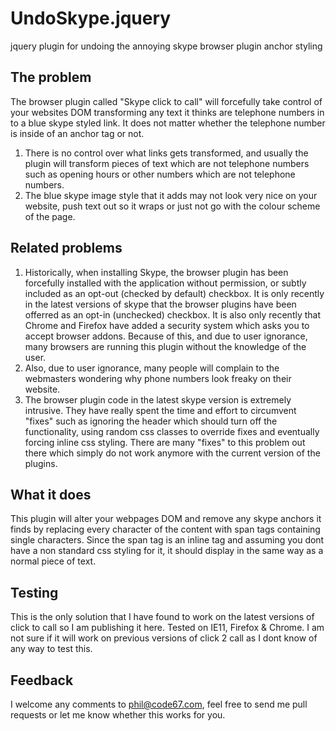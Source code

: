 UndoSkype.jquery
================

jquery plugin for undoing the annoying skype browser plugin anchor styling

The problem
-
The browser plugin called "Skype click to call" will forcefully take control of your websites DOM transforming any text it thinks are telephone numbers in to a blue skype styled link.  It does not matter whether the telephone number is inside of an anchor tag or not.  

1. There is no control over what links gets transformed, and usually the plugin will transform pieces of text which are not telephone numbers such as opening hours or other numbers which are not telephone numbers.
2. The blue skype image style that it adds may not look very nice on your website, push text out so it wraps or just not go with the colour scheme of the page.

Related problems
-
1. Historically, when installing Skype, the browser plugin has been forcefully installed with the application without permission, or subtly included as an opt-out (checked by default) checkbox.  It is only recently in the latest versions of skype that the browser plugins have been offerred as an opt-in (unchecked) checkbox.  It is also only recently that Chrome and Firefox have added a security system which asks you to accept browser addons. Because of this, and due to user ignorance, many browsers are running this plugin without the knowledge of the user.  
2. Also, due to user ignorance, many people will complain to the webmasters wondering why phone numbers look freaky on their website.  
3. The browser plugin code in the latest skype version is extremely intrusive.  They have really spent the time and effort to circumvent "fixes" such as ignoring the header which should turn off the functionality, using random css classes to override fixes and eventually forcing inline css styling.  There are many "fixes" to this problem out there which simply do not work anymore with the current version of the plugins.  

What it does
-
This plugin will alter your webpages DOM and remove any skype anchors it finds by replacing every character of the content with span tags containing single characters.  Since the span tag is an inline tag and assuming you dont have a non standard css styling for it, it should display in the same way as a normal piece of text.  

Testing
-
This is the only solution that I have found to work on the latest versions of click to call so I am publishing it here.  Tested on IE11, Firefox & Chrome.  I am not sure if it will work on previous versions of click 2 call as I dont know of any way to test this.

Feedback
-
I welcome any comments to phil@code67.com, feel free to send me pull requests or let me know whether this works for you.


